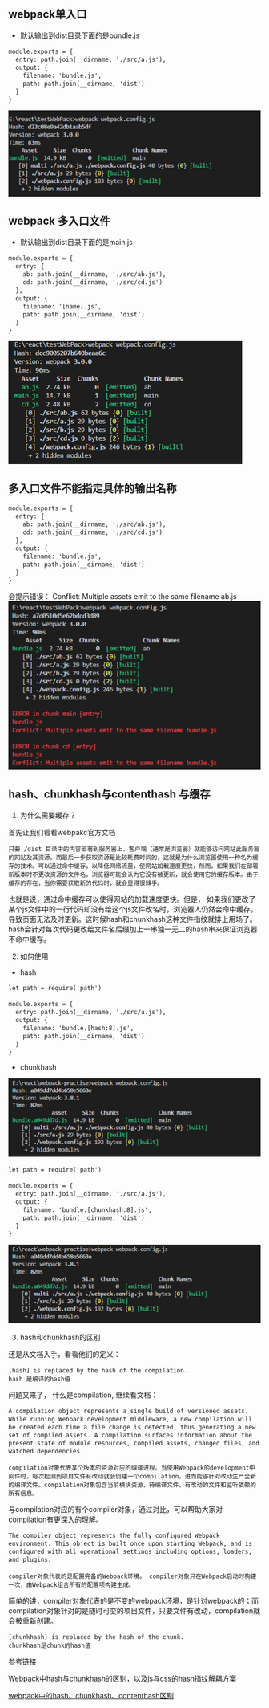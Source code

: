 ## webpack单入口

- 默认输出到dist目录下面的是bundle.js

```
module.exports = {
  entry: path.join(__dirname, './src/a.js'),
  output: {
    filename: 'bundle.js',
    path: path.join(__dirname, 'dist')
  }
}
```
![Alt text](1.png)

## webpack 多入口文件

- 默认输出到dist目录下面的是main.js

```
module.exports = {
  entry: {
    ab: path.join(__dirname, './src/ab.js'),
    cd: path.join(__dirname, './src/cd.js')
  },
  output: {
    filename: '[name].js',
    path: path.join(__dirname, 'dist')
  }
}
```

![Alt text](2.png)

## 多入口文件不能指定具体的输出名称
 
```
module.exports = {
  entry: {
    ab: path.join(__dirname, './src/ab.js'),
    cd: path.join(__dirname, './src/cd.js')
  },
  output: {
    filename: 'bundle.js',
    path: path.join(__dirname, 'dist')
  }
}
```
会提示错误： Conflict: Multiple assets emit to the same filename ab.js
![Alt text](3.png)

## hash、chunkhash与contenthash 与缓存

1. 为什么需要缓存？

首先让我们看看webpakc官方文档

```
只要 /dist 目录中的内容部署到服务器上，客户端（通常是浏览器）就能够访问网站此服务器的网站及其资源。而最后一步获取资源是比较耗费时间的，这就是为什么浏览器使用一种名为缓存的技术。可以通过命中缓存，以降低网络流量，使网站加载速度更快，然而，如果我们在部署新版本时不更改资源的文件名，浏览器可能会认为它没有被更新，就会使用它的缓存版本。由于缓存的存在，当你需要获取新的代码时，就会显得很棘手。
```

也就是说，通过命中缓存可以使得网站的加载速度更快。但是， 如果我们更改了某个js文件中的一行代码却没有给这个js文件改名时，浏览器人仍然会命中缓存，导致页面无法及时更新。这时候hash和chunkhash这种文件指纹就排上用场了。hash会针对每次代码更改给文件名后缀加上一串独一无二的hash串来保证浏览器不命中缓存。

2. 如何使用

- hash
```
let path = require('path')

module.exports = {
  entry: path.join(__dirname, './src/a.js'),
  output: {
    filename: 'bundle.[hash:8].js',
    path: path.join(__dirname, 'dist')
  }
}
```
- chunkhash

![Hash example](hash.png)

```
let path = require('path')

module.exports = {
  entry: path.join(__dirname, './src/a.js'),
  output: {
    filename: 'bundle.[chunkhash:8].js',
    path: path.join(__dirname, 'dist')
  }
}
```
![chunkhash example](hash.png)

3. hash和chunkhash的区别

还是从文档入手，看看他们的定义：

```
[hash] is replaced by the hash of the compilation.
hash 是编译的hash值
```
问题又来了， 什么是compilation, 继续看文档：
```
A compilation object represents a single build of versioned assets. While running Webpack development middleware, a new compilation will be created each time a file change is detected, thus generating a new set of compiled assets. A compilation surfaces information about the present state of module resources, compiled assets, changed files, and watched dependencies.

compilation对象代表某个版本的资源对应的编译进程。当使用Webpack的development中间件时，每次检测到项目文件有改动就会创建一个compilation，进而能够针对改动生产全新的编译文件。compilation对象包含当前模块资源、待编译文件、有改动的文件和监听依赖的所有信息。
```

与compilation对应的有个compiler对象，通过对比，可以帮助大家对compilation有更深入的理解。

```
The compiler object represents the fully configured Webpack environment. This object is built once upon starting Webpack, and is configured with all operational settings including options, loaders, and plugins.

compiler对象代表的是配置完备的Webpack环境。 compiler对象只在Webpack启动时构建一次，由Webpack组合所有的配置项构建生成。
```

简单的讲，compiler对象代表的是不变的webpack环境，是针对webpack的；而compilation对象针对的是随时可变的项目文件，只要文件有改动，compilation就会被重新创建。

```
[chunkhash] is replaced by the hash of the chunk.
chunkhash是chunk的hash值
```
参考链接

[Webpack中hash与chunkhash的区别，以及js与css的hash指纹解耦方案](URL 'https://www.cnblogs.com/ihardcoder/p/5623411.html')

[webpack中的hash、chunkhash、contenthash区别](URL 'https://juejin.im/post/5a4502be6fb9a0450d1162ed')